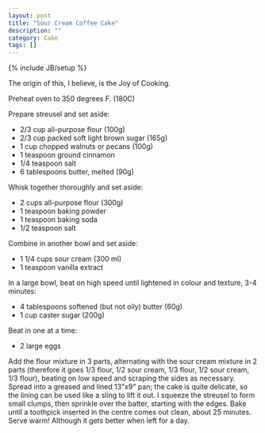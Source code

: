 ```yaml
---
layout: post
title: "Sour Cream Coffee Cake"
description: ""
category: Cake
tags: []
---
```

{% include JB/setup %}

The origin of this, I believe, is the Joy of Cooking.

Preheat oven to 350 degrees F. (180C)

Prepare streusel and set aside:

- 2/3 cup all-purpose flour (100g)
- 2/3 cup packed soft light brown sugar (165g)
- 1 cup chopped walnuts or pecans (100g)
- 1 teaspoon ground cinnamon
- 1/4 teaspoon salt
- 6 tablespoons butter, melted (90g)

Whisk together thoroughly and set aside:

- 2 cups all-purpose flour (300g)
- 1 teaspoon baking powder
- 1 teaspoon baking soda
- 1/2 teaspoon salt

Combine in another bowl and set aside:

- 1 1/4 cups sour cream (300 ml)
- 1 teaspoon vanilla extract

In a large bowl, beat on high speed until lightened in colour and texture, 3-4 minutes:

- 4 tablespoons softened (but not oily) butter (60g)
- 1 cup caster sugar (200g)

Beat in one at a time:

- 2 large eggs

Add the flour mixture in 3 parts, alternating with the sour cream mixture in 2 parts (therefore it goes 1/3 flour, 1/2 sour cream, 1/3 flour, 1/2 sour cream, 1/3 flour), beating on low speed and scraping the sides as necessary.  Spread into a greased and lined 13"x9" pan; the cake is quite delicate, so the lining can be used like a sling to lift it out.  I squeeze the streusel to form small clumps, then sprinkle over the batter, starting with the edges.  Bake until a toothpick inserted in the centre comes out clean, about 25 minutes.  Serve warm!  Although it gets better when left for a day.
